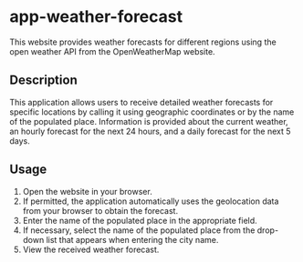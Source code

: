 # app-weather-forecast

This website provides weather forecasts for different regions using the open weather API from the OpenWeatherMap website.

## Description

This application allows users to receive detailed weather forecasts for specific locations by calling it using geographic coordinates or by the name of the populated place. Information is provided about the current weather, an hourly forecast for the next 24 hours, and a daily forecast for the next 5 days.

## Usage

1. Open the website in your browser.
2. If permitted, the application automatically uses the geolocation data from your browser to obtain the forecast.
3. Enter the name of the populated place in the appropriate field.
4. If necessary, select the name of the populated place from the drop-down list that appears when entering the city name.
5. View the received weather forecast.
